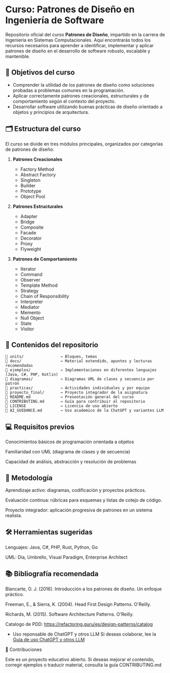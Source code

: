 # Curso: Patrones de Diseño en Ingeniería de Software

Repositorio oficial del curso **Patrones de Diseño**, impartido en la carrera de Ingeniería en Sistemas Computacionales. Aquí encontrarás todos los recursos necesarios para aprender a identificar, implementar y aplicar patrones de diseño en el desarrollo de software robusto, escalable y mantenible.

## 🧠 Objetivos del curso

- Comprender la utilidad de los patrones de diseño como soluciones probadas a problemas comunes en la programación.
- Aplicar correctamente patrones creacionales, estructurales y de comportamiento según el contexto del proyecto.
- Desarrollar software utilizando buenas prácticas de diseño orientado a objetos y principios de arquitectura.

## 🗂 Estructura del curso

El curso se divide en tres módulos principales, organizados por categorías de patrones de diseño:

1. **Patrones Creacionales**
   - Factory Method
   - Abstract Factory
   - Singleton
   - Builder
   - Prototype
   - Object Pool

2. **Patrones Estructurales**
   - Adapter
   - Bridge
   - Composite
   - Facade
   - Decorator
   - Proxy
   - Flyweight

3. **Patrones de Comportamiento**
   - Iterator
   - Command
   - Observer
   - Template Method
   - Strategy
   - Chain of Responsibility
   - Interpreter
   - Mediator
   - Memento
   - Null Object
   - State
   - Visitor

## 📘 Contenidos del repositorio

```plaintext
📁 units/                → Bloques, temas
📁 docs/                 → Material extendido, apuntes y lecturas recomendadas
📁 ejemplos/             → Implementaciones en diferentes lenguajes (Java, C#, PHP, Kotlin)
📁 diagramas/            → Diagramas UML de clases y secuencia por patrón
📁 practicas/            → Actividades individuales y por equipo
📁 proyecto_final/       → Proyecto integrador de la asignatura
📄 README.md             → Presentación general del curso
📄 CONTRIBUTING.md       → Guía para contribuir al repositorio
📄 LICENSE               → Licencia de uso abierto
📄 AI_GUIDANCE.md        → Uso academico de la ChatGPT y variantes LLM
```
## 💻 Requisitos previos

Conocimientos básicos de programación orientada a objetos

Familiaridad con UML (diagrama de clases y de secuencia)

Capacidad de análisis, abstracción y resolución de problemas

## 🚀 Metodología

Aprendizaje activo: diagramas, codificación y proyectos prácticos.

Evaluación continua: rúbricas para esquemas y listas de cotejo de código.

Proyecto integrador: aplicación progresiva de patrones en un sistema realista.

## 🛠 Herramientas sugeridas

Lenguajes: Java, C#, PHP, Rust, Python, Go

UML: Dia, Umbrello, Visual Paradigm, Enterprise Architect

## 📚 Bibliografía recomendada

Blancarte, O. J. (2016). Introducción a los patrones de diseño. Un enfoque práctico.

Freeman, E., & Sierra, K. (2004). Head First Design Patterns. O'Reilly.

Richards, M. (2015). Software Architecture Patterns. O'Reilly.

Catalogo de PDD:
  https://refactoring.guru/es/design-patterns/catalog


- Uso reponsable de ChatGPT y otros LLM  Si deseas colaborar, lee la [Guía de uso ChatGPT y otros LLM](./AI_GUIDANCE.md)
  

🤝 Contribuciones

Este es un proyecto educativo abierto. Si deseas mejorar el contenido, corregir ejemplos o traducir material, consulta la guía CONTRIBUTING.md
